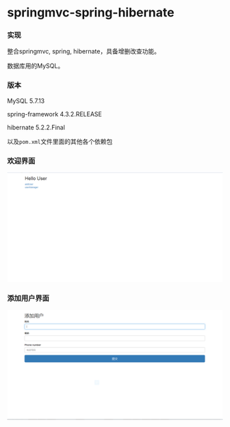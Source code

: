 # springmvc-spring-hibernate

<h3>实现</h3>

整合springmvc, spring, hibernate，具备增删改查功能。

数据库用的MySQL。

<h3>版本</h3>

MySQL 5.7.13

spring-framework 4.3.2.RELEASE

hibernate 5.2.2.Final

以及`pom.xml`文件里面的其他各个依赖包

<h3>欢迎界面</h3>

![Alt text](src/images/welcome.png)

<h3>添加用户界面</h3>

![Alt text](src/images/添加用户.png)

